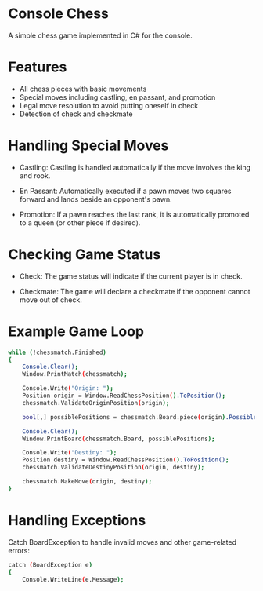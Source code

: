 # Console Chess
A simple chess game implemented in C# for the console.

# Features
- All chess pieces with basic movements
- Special moves including castling, en passant, and promotion
- Legal move resolution to avoid putting oneself in check
- Detection of check and checkmate

# Handling Special Moves
- Castling:
Castling is handled automatically if the move involves the king and rook.

- En Passant:
Automatically executed if a pawn moves two squares forward and lands beside an opponent's pawn.

- Promotion:
If a pawn reaches the last rank, it is automatically promoted to a queen (or other piece if desired).

# Checking Game Status
- Check:
The game status will indicate if the current player is in check.

- Checkmate:
The game will declare a checkmate if the opponent cannot move out of check.

# Example Game Loop
```sh
while (!chessmatch.Finished)
{
    Console.Clear();
    Window.PrintMatch(chessmatch);

    Console.Write("Origin: ");
    Position origin = Window.ReadChessPosition().ToPosition();
    chessmatch.ValidateOriginPosition(origin);

    bool[,] possiblePositions = chessmatch.Board.piece(origin).PossibleMoves();

    Console.Clear();
    Window.PrintBoard(chessmatch.Board, possiblePositions);

    Console.Write("Destiny: ");
    Position destiny = Window.ReadChessPosition().ToPosition();
    chessmatch.ValidateDestinyPosition(origin, destiny);

    chessmatch.MakeMove(origin, destiny);
}
```
# Handling Exceptions
Catch BoardException to handle invalid moves and other game-related errors:

```sh
catch (BoardException e)
{
    Console.WriteLine(e.Message);
```
